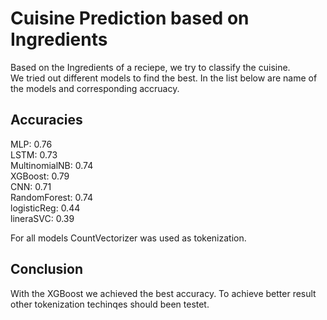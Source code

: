 # Cuisine Prediction based on Ingredients
Based on the Ingredients of a reciepe, we try to classify the cuisine. <br >
We tried out different models to find the best. In the list below are name of the models and corresponding accruacy.

## Accuracies
MLP:           0.76 <br >
LSTM:          0.73 <br >
MultinomialNB: 0.74 <br >
XGBoost:       0.79 <br >
CNN:           0.71 <br >
RandomForest:  0.74 <br >
logisticReg:   0.44 <br >
lineraSVC:     0.39 <br >

For all models CountVectorizer was used as tokenization.

## Conclusion
With the XGBoost we achieved the best accuracy. To achieve better result other tokenization techinqes should been testet.  

